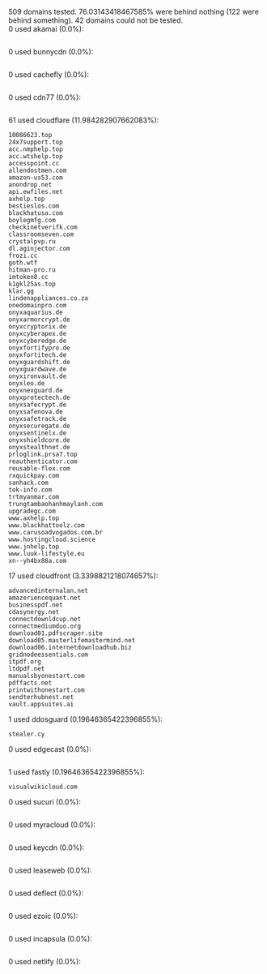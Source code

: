 509 domains tested. 76.03143418467585% were behind nothing (122 were behind something). 42 domains could not be tested.<br>
0 used akamai (0.0%):
```

```

0 used bunnycdn (0.0%):
```

```

0 used cachefly (0.0%):
```

```

0 used cdn77 (0.0%):
```

```

61 used cloudflare (11.984282907662083%):
```
10086623.top
24x7support.top
acc.nmphelp.top
acc.wtshelp.top
accesspoint.cc
allendostmen.com
amazon-us53.com
anondrop.net
api.ewfiles.net
axhelp.top
bestieslos.com
blackhatusa.com
boylegmfg.com
checkinetverifk.com
classroomseven.com
crystalpvp.ru
dl.aginjector.com
frozi.cc
goth.wtf
hitman-pro.ru
imtoken8.cc
k1gkl25as.top
klar.gg
lindenappliances.co.za
onedomainpro.com
onyxaquarius.de
onyxarmorcrypt.de
onyxcryptorix.de
onyxcyberapex.de
onyxcyberedge.de
onyxfortifypro.de
onyxfortitech.de
onyxguardshift.de
onyxguardwave.de
onyxironvault.de
onyxleo.de
onyxnexguard.de
onyxprotectech.de
onyxsafecrypt.de
onyxsafenova.de
onyxsafetrack.de
onyxsecuregate.de
onyxsentinelx.de
onyxshieldcore.de
onyxstealthnet.de
prloglink.prsa7.top
reauthenticator.com
reusable-flex.com
rxquickpay.com
sanhack.com
tok-info.com
trtmyanmar.com
trungtambaohanhmaylanh.com
upgradegc.com
www.axhelp.top
www.blackhattoolz.com
www.carusoadvogados.com.br
www.hostingcloud.science
www.jnhelp.top
www.luuk-lifestyle.eu
xn--yh4bx88a.com
```

17 used cloudfront (3.3398821218074657%):
```
advancedinternalan.net
amazeriencequant.net
businesspdf.net
cdasynergy.net
connectdownldcup.net
connectmediumduo.org
download01.pdfscraper.site
download05.masterlifemastermind.net
download06.internetdownloadhub.biz
gridnodeessentials.com
itpdf.org
ltdpdf.net
manualsbyonestart.com
pdffacts.net
printwithonestart.com
sendterhubnest.net
vault.appsuites.ai
```

1 used ddosguard (0.19646365422396855%):
```
stealer.cy
```

0 used edgecast (0.0%):
```

```

1 used fastly (0.19646365422396855%):
```
visualwikicloud.com
```

0 used sucuri (0.0%):
```

```

0 used myracloud (0.0%):
```

```

0 used keycdn (0.0%):
```

```

0 used leaseweb (0.0%):
```

```

0 used deflect (0.0%):
```

```

0 used ezoic (0.0%):
```

```

0 used incapsula (0.0%):
```

```

0 used netlify (0.0%):
```

```
